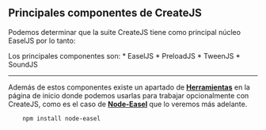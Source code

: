 ## Principales componentes de CreateJS

Podemos determinar que la suite CreateJS tiene como principal núcleo EaselJS por lo tanto:

Los principales componentes son: 
    * EaselJS
    * PreloadJS
    * TweenJS
    * SoundJS
    


---

Además de estos componentes existe un apartado de [**Herramientas**](http://www.createjs.com/tools) en la página de inicio donde podemos usarlas para trabajar opcionalmente con CreateJS, como es el caso de [**Node-Easel**](https://github.com/wdamien/node-easel) que lo veremos más adelante.

```bash
    npm install node-easel
```